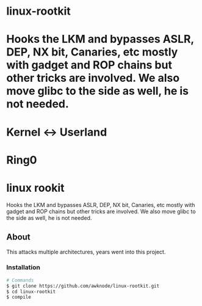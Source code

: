 # linux-rootkit

# Hooks the LKM and bypasses ASLR, DEP, NX bit, Canaries, etc mostly with gadget and ROP chains but other tricks are involved. We also move glibc to the side as well, he is not needed.
# Kernel <-> Userland
# Ring0


# linux rookit

Hooks the LKM and bypasses ASLR, DEP, NX bit, Canaries, etc mostly with gadget and ROP chains but other tricks are involved. We also move glibc to the side as well, he is not needed.

## About

This attacks multiple architectures, years went into this project.

### Installation

```bash
# Commands
$ git clone https://github.com/awknode/linux-rootkit.git
$ cd linux-rootkit
$ compile
